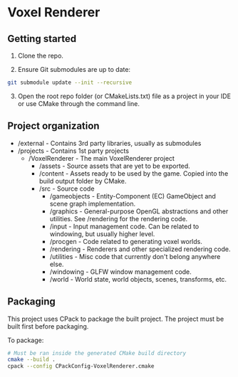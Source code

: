 # Voxel Renderer

## Getting started

1. Clone the repo.

2. Ensure Git submodules are up to date:

```sh
git submodule update --init --recursive
```

3. Open the root repo folder (or CMakeLists.txt) file as a project in your IDE or use CMake through the command line.

## Project organization

- /external - Contains 3rd party libraries, usually as submodules
- /projects - Contains 1st party projects
  - /VoxelRenderer - The main VoxelRenderer project
    - /assets - Source assets that are yet to be exported.
    - /content - Assets ready to be used by the game. Copied into the build output folder by CMake.
    - /src - Source code
      - /gameobjects - Entity-Component (EC) GameObject and scene graph implementation.
      - /graphics - General-purpose OpenGL abstractions and other utilities. See /rendering for the rendering code.
      - /input - Input management code. Can be related to windowing, but usually higher level.
      - /procgen - Code related to generating voxel worlds.
      - /rendering - Renderers and other specialized rendering code.
      - /utilities - Misc code that currently don't belong anywhere else.
      - /windowing - GLFW window management code.
      - /world - World state, world objects, scenes, transforms, etc.

## Packaging

This project uses CPack to package the built project. The project must be built first before packaging.

To package:
```sh
# Must be ran inside the generated CMake build directory
cmake --build .
cpack --config CPackConfig-VoxelRenderer.cmake
```

